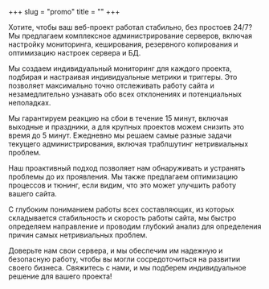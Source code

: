 +++
slug = "promo"
title = ""
+++

Хотите, чтобы ваш веб-проект работал стабильно, без простоев 24/7? Мы предлагаем комплексное администрирование серверов, включая настройку мониторинга, кеширования, резервного копирования и оптимизацию настроек сервера и БД.

Мы создаем индивидуальный мониторинг для каждого проекта, подбирая и настраивая индивидуальные метрики и триггеры. Это позволяет максимально точно отслеживать работу сайта и незамедлительно узнавать обо всех отклонениях и потенциальных неполадках.

Мы гарантируем реакцию на сбои в течение 15 минут, включая выходные и праздники, а для крупных проектов можем снизить это время до 5 минут. Ежедневно мы решаем самые разные задачи текущего администрирования, включая траблшутинг нетривиальных проблем.

Наш проактивный подход позволяет нам обнаруживать и устранять проблемы до их проявления. Мы также предлагаем оптимизацию процессов и тюнинг, если видим, что это может улучшить работу вашего сайта.

С глубоким пониманием работы всех составляющих, из которых складывается стабильность и скорость работы сайта, мы быстро определяем направление и проводим глубокий анализ для определения причин самых нетривиальных проблем.

Доверьте нам свои сервера, и мы обеспечим им надежную и безопасную работу, чтобы вы могли сосредоточиться на развитии своего бизнеса. Свяжитесь с нами, и мы подберем индивидуальное решение для вашего проекта!
